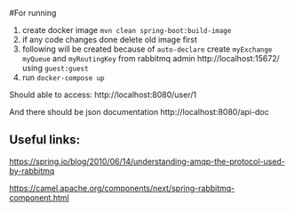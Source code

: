 #For running

1. create docker image `mvn clean spring-boot:build-image`
2. if any code changes done delete old image first
3. following will be created because of `auto-declare` 
   create `myExchange` `myQueue` and `myRoutingKey` from 
   rabbitmq admin http://localhost:15672/ using `guest:guest`
4. run `docker-compose up`

Should able to access: http://localhost:8080/user/1

And there should be json documentation http://localhost:8080/api-doc


## Useful links:
https://spring.io/blog/2010/06/14/understanding-amqp-the-protocol-used-by-rabbitmq

https://camel.apache.org/components/next/spring-rabbitmq-component.html 